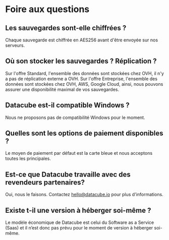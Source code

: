 # Foire aux questions

## Les sauvegardes sont-elle chiffrées ?
Chaque sauvegarde est chiffrée en AES256 avant d'être envoyée sur nos serveurs.

## Où son stocker les sauvegardes ? Réplication ?
Sur l'offre Standard, l'ensemble des données sont stockées chez OVH, il n'y a pas de réplication externe a OVH.
Sur l'offre Entreprise, l'ensemble des données sont stockées chez OVH, AWS, Google Cloud, ainsi, nous pouvons assurer une disponibilité maximal de vos sauvegardes.

## Datacube est-il compatible Windows ?
Nous ne proposons pas de compatibilité Windows pour le moment.

## Quelles sont les options de paiement disponibles ?
Le moyen de paiement par défaut est la carte bleue et nous acceptons toutes les principales.

## Est-ce que Datacube travaille avec des revendeurs partenaires?
Oui, nous le faisons. Contactez hello@datacube.io pour plus d’informations.

## Existe t-il une version à héberger soi-même ?
Le modèle économique de Datacube est celui du Software as a Service (Saas) et il n’est donc pas prévu pour le moment de version à héberger soi-même.
